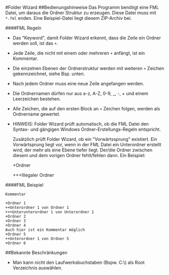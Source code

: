 #Folder Wizard
##Bedienungshinweise
Das Programm benötigt eine FML Datei, um daraus die Ordner Struktur zu erzeugen.
Diese Datei muss mit `*.fml` enden. Eine Beispiel-Datei liegt diesem ZIP-Archiv bei.

####FML Regeln
- Das "Keyword", damit Folder Wizard erkennt, dass die Zeile ein Ordner werden soll, ist das `+`.
- Jede Zeile, die nicht mit einem oder mehreren `+` anfängt, ist ein Kommentar.
- Die einzelnen Ebenen der Ordnerstruktur werden mit weiteren `+` Zeichen gekennzeichnet, siehe Bsp. unten.
- Nach jedem Ordner muss eine neue Zeile angefangen werden.
- Die Ordnernamen dürfen nur aus a-z, A-Z, 0-9, _, -, + und einem Leerzeichen bestehen.
- Alle Zeichen, die auf den ersten Block an `+` Zeichen folgen, werden als Ordnername gewertet.
- HINWEIS: Folder Wizard prüft automatisch, ob die FML Datei den Syntax- und gängigen Windows Ordner-Erstellungs-Regeln entspricht.
   
  Zusätzlich prüft Folder Wizard, ob ein "Vorwärtssprung" existiert. Ein Vorwärtsprung liegt vor, 
  wenn in der FML Datei ein Unterordner erstellt wird, der mehr als eine Ebene tiefer liegt.
  Der/die Ordner zwischen diesem und dem vorigen Ordner fehlt/fehlen dann.
  Ein Beispiel:

  +Ordner
  
  +++Illegaler Ordner

####FML Beispiel
```
Kommentar
 
+Ordner 1
++Unterordner 1 von Ordner 1
+++Unterunterordner 1 von Unterordner 1
+Ordner 2
+Ordner 3
+Ordner 4
Auch hier ist ein Kommentar möglich
+Ordner 5
++Unterordner 1 von Ordner 5
+Ordner 6
```

##Bekannte Beschränkungen
- Man kann nicht den Laufwerksbuchstaben (Bspw. C:\\) als Root Verzeichnis auswählen.